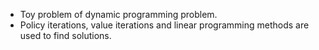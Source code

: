 * Toy problem of dynamic programming problem.  
* Policy iterations, value iterations and linear programming methods are used to find solutions.  
